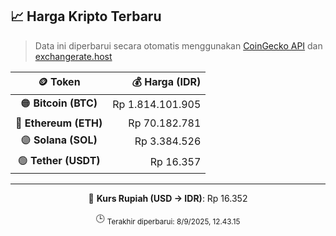 

<!-- HARGA_KRIPTO -->
## 📈 Harga Kripto Terbaru

> Data ini diperbarui secara otomatis menggunakan [CoinGecko API](https://www.coingecko.com/) dan [exchangerate.host](https://exchangerate.host/)

<div align="center">

| 🪙 Token | 💰 Harga (IDR) |
|:------:|---------------:|
| 🟠 **Bitcoin (BTC)**   | Rp 1.814.101.905 |
| 🔵 **Ethereum (ETH)**  | Rp 70.182.781 |
| 🟣 **Solana (SOL)**    | Rp 3.384.526 |
| 🟢 **Tether (USDT)**   | Rp 16.357 |

---

💱 **Kurs Rupiah (USD → IDR)**: Rp 16.352

🕒 <sub>Terakhir diperbarui: 8/9/2025, 12.43.15</sub>

</div>
<!-- /HARGA_KRIPTO -->